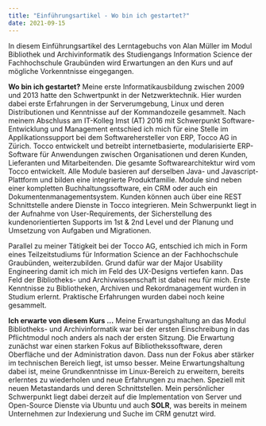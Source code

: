 ```yaml
---
title: "Einführungsartikel - Wo bin ich gestartet?"
date: 2021-09-15
---
```


In diesem Einführungsartikel des Lerntagebuchs von Alan Müller im Modul Bibliothek und Archivinformatik des Studiengangs Information Science der Fachhochschule Graubünden wird Erwartungen an den Kurs und auf mögliche Vorkenntnisse eingegangen. 

**Wo bin ich gestartet?**
Meine erste Informatikausbildung zwischen 2009 und 2013 hatte den Schwertpunkt in der Netzwerktechnik. Hier wurden dabei erste Erfahrungen in der Serverumgebung, Linux und deren Distributionen und Kenntnisse auf der Kommandozeile gesammelt. Nach meinem Abschluss am IT-Kolleg Imst (AT) 2016 mit Schwerpunkt Software-Entwicklung und Management entschied ich mich für eine Stelle im Applikationssupport bei dem Softwarehersteller von ERP, Tocco AG in Zürich. Tocco entwickelt und betreibt internetbasierte, modularisierte ERP-Software für Anwendungen zwischen Organisationen und deren Kunden, Lieferanten und Mitarbeitenden. Die gesamte Softwarearchitektur wird vom Tocco entwickelt. Alle Module basieren auf derselben Java- und Javascript-Plattform und bilden eine integrierte Produktfamilie. Module sind neben einer kompletten Buchhaltungssoftware, ein CRM oder auch ein Dokumentenmanagementsystem. Kunden können auch über eine REST Schnittstelle andere Dienste in Tocco integrieren. Mein Schwerpunkt liegt in der Aufnahme von User-Requirements, der Sicherstellung des kundenorientierten Supports im 1st & 2nd Level und der Planung und Umsetzung von Aufgaben und Migrationen.

Parallel zu meiner Tätigkeit bei der Tocco AG, entschied ich mich in Form eines Teilzeitstudiums für Information Science an der Fachhochschule Graubünden, weiterzubilden. Grund dafür war der Major Usability Engineering damit ich mich im Feld des UX-Designs vertiefen kann. Das Feld der Bibliotheks- und Archivwissenschaft ist dabei neu für mich. Erste Kenntnisse zu Bibliotheken, Archiven und Rekordmanagement wurden in Studium erlernt. Praktische Erfahrungen wurden dabei noch keine gesammelt. 

**Ich erwarte von diesem Kurs ...**
Meine Erwartungshaltung an das Modul Bibliotheks- und Archivinformatik war bei der ersten Einschreibung in das Pflichtmodul noch anders als nach der ersten Sitzung. Die Erwartung zunächst war einen starken Fokus auf Bibliothekssoftware, deren Oberfläche und der Administration davon. Dass nun der Fokus aber stärker im technischen Bereich liegt, ist umso besser. Meine Erwartungshaltung dabei ist, meine Grundkenntnisse im Linux-Bereich zu erweitern, bereits erlerntes zu wiederholen und neue Erfahrungen zu machen. Speziell mit neuen Metastandards und deren Schnittstellen. Mein persönlicher Schwerpunkt liegt dabei derzeit auf die Implementation von Server und Open-Source Dienste via Ubuntu und auch **SOLR**, was bereits in meinem Unternehmen zur Indexierung und Suche im CRM genutzt wird.
